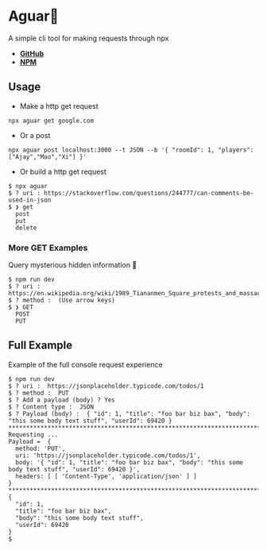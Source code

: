 # Aguar🔌

A simple cli tool for making requests through npx

- **[GitHub](https://github.com/Sywth/Agua)**
- **[NPM](https://www.npmjs.com/package/aguar)**

## Usage

- Make a http get request

`npx aguar get google.com`

- Or a post

`npx aguar post localhost:3000 --t JSON --b '{ "roomId": 1, "players": ["Ajay","Mao","Xi"] }'`

- Or build a http get request

```
$ npx aguar
$ ? uri : https://stackoverflow.com/questions/244777/can-comments-be-used-in-json
$ ❯ get
  post
  put
  delete
```

### More GET Examples

Query mysterious hidden information 👻

```
$ npm run dev
$ ? uri :  https://en.wikipedia.org/wiki/1989_Tiananmen_Square_protests_and_massacre
$ ? method :  (Use arrow keys)
$ ❯ GET
  POST
  PUT
```

## Full Example

Example of the full console request experience

```
$ npm run dev
$ ? uri :  https://jsonplaceholder.typicode.com/todos/1
$ ? method :  PUT
$ ? Add a payload (body) ? Yes
$ ? Content type :  JSON
$ ? Payload (body) :  { "id": 1, "title": "foo bar biz bax", "body": "this some body text stuff", "userId": 69420 }
********************************************************************************
Requesting ...
Payload =  {
  method: 'PUT',
  uri: 'https://jsonplaceholder.typicode.com/todos/1',
  body: '{ "id": 1, "title": "foo bar biz bax", "body": "this some body text stuff", "userId": 69420 }',
  headers: [ [ 'Content-Type', 'application/json' ] ]
}
********************************************************************************
{
  "id": 1,
  "title": "foo bar biz bax",
  "body": "this some body text stuff",
  "userId": 69420
}
$
```
